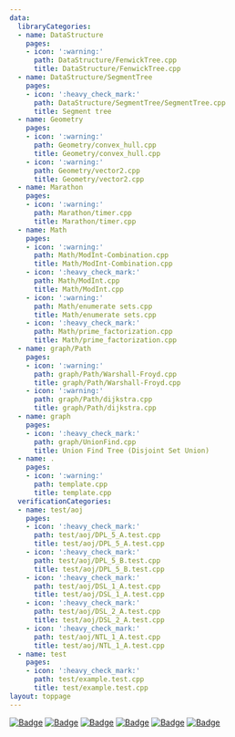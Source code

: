 ```yaml
---
data:
  libraryCategories:
  - name: DataStructure
    pages:
    - icon: ':warning:'
      path: DataStructure/FenwickTree.cpp
      title: DataStructure/FenwickTree.cpp
  - name: DataStructure/SegmentTree
    pages:
    - icon: ':heavy_check_mark:'
      path: DataStructure/SegmentTree/SegmentTree.cpp
      title: Segment tree
  - name: Geometry
    pages:
    - icon: ':warning:'
      path: Geometry/convex_hull.cpp
      title: Geometry/convex_hull.cpp
    - icon: ':warning:'
      path: Geometry/vector2.cpp
      title: Geometry/vector2.cpp
  - name: Marathon
    pages:
    - icon: ':warning:'
      path: Marathon/timer.cpp
      title: Marathon/timer.cpp
  - name: Math
    pages:
    - icon: ':warning:'
      path: Math/ModInt-Combination.cpp
      title: Math/ModInt-Combination.cpp
    - icon: ':heavy_check_mark:'
      path: Math/ModInt.cpp
      title: Math/ModInt.cpp
    - icon: ':warning:'
      path: Math/enumerate sets.cpp
      title: Math/enumerate sets.cpp
    - icon: ':heavy_check_mark:'
      path: Math/prime_factorization.cpp
      title: Math/prime_factorization.cpp
  - name: graph/Path
    pages:
    - icon: ':warning:'
      path: graph/Path/Warshall-Froyd.cpp
      title: graph/Path/Warshall-Froyd.cpp
    - icon: ':warning:'
      path: graph/Path/dijkstra.cpp
      title: graph/Path/dijkstra.cpp
  - name: graph
    pages:
    - icon: ':heavy_check_mark:'
      path: graph/UnionFind.cpp
      title: Union Find Tree (Disjoint Set Union)
  - name: .
    pages:
    - icon: ':warning:'
      path: template.cpp
      title: template.cpp
  verificationCategories:
  - name: test/aoj
    pages:
    - icon: ':heavy_check_mark:'
      path: test/aoj/DPL_5_A.test.cpp
      title: test/aoj/DPL_5_A.test.cpp
    - icon: ':heavy_check_mark:'
      path: test/aoj/DPL_5_B.test.cpp
      title: test/aoj/DPL_5_B.test.cpp
    - icon: ':heavy_check_mark:'
      path: test/aoj/DSL_1_A.test.cpp
      title: test/aoj/DSL_1_A.test.cpp
    - icon: ':heavy_check_mark:'
      path: test/aoj/DSL_2_A.test.cpp
      title: test/aoj/DSL_2_A.test.cpp
    - icon: ':heavy_check_mark:'
      path: test/aoj/NTL_1_A.test.cpp
      title: test/aoj/NTL_1_A.test.cpp
  - name: test
    pages:
    - icon: ':heavy_check_mark:'
      path: test/example.test.cpp
      title: test/example.test.cpp
layout: toppage
---
```

[![Badge](https://cp-logo.vercel.app/atcoder/HayatoY?logo=true)](https://atcoder.jp/users/HayatoY)
[![Badge](https://cp-logo.vercel.app/codeforces/HayatoY?logo=true)](http://codeforces.com/profile/HayatoY)
[![Badge](https://cp-logo.vercel.app/topcoder/HayatoY1013?logo=true)](https://www.topcoder.com/members/HayatoY1013/details/?track=DATA_SCIENCE&subTrack=SRM)
[![Badge](https://cp-logo.vercel.app/yukicoder/HayatoY?logo=true)](https://yukicoder.me/users/4386)
[![Badge](https://cp-logo.vercel.app/leetcode/hayatoy1013?logo=true)](https://leetcode.com/hayatoy1013/)
[![Badge](https://cp-logo.vercel.app/codechef/hayato_y?logo=true)](https://www.codechef.com/users/hayato_y)
